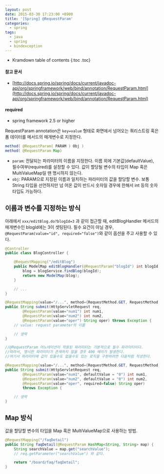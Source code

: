 ```yaml
---
layout: post
date: 2015-03-30 17:23:00 +0900
title: '[Spring] @RequestParam'
categories:
  - spring
tags:
  - java
  - spring
  - bindexception
---
```


* Kramdown table of contents
{:toc .toc}

#### 참고 문서

- [http://docs.spring.io/spring/docs/current/javadoc-api/org/springframework/web/bind/annotation/RequestParam.html](http://docs.spring.io/spring/docs/current/javadoc-api/org/springframework/web/bind/annotation/RequestParam.html)

#### required

- spring framework 2.5 or higher

RequestParam annotation은 `key=value` 형태로 화면에서 넘어오는 쿼리스트링 혹은 폼 데이터를 메서드의 매개변수로 지정한다.

```java
method( @RequestParam( PARAM ) Obj )
method( @RequestParam Map)
```

- `param`: 전달되는 파라미터의 이름을 지정한다. 이름 외에 기본값(defaultValue), 필수여부(required)를  설정할 수 있다. 값이 할당될 변수의 타입이 Map 혹은 MultiValueMap일 땐 명시하지 않는다.
- `obj`: PARAM으로 지정된 이름과 일치하는 파라미터의 값을 할당할 변수. 보통 String 타입을 선언하지만 넘  어온 값이 반드시 숫자일 경우에 한해서 int 등의 숫자 타입도 가능하다.

## 이름과 변수를 지정하는 방식

아래에서 `xxx/editBlog.do?blogId=3` 과 같이 접근할 때, editBlogHandler 메서드의 매개변수인 blogId에는 3이 셋팅된다. 필수 요건이 아닐 경우, `@RequestParam(value="id", required="false")`와 같이 옵션을 주고 사용할 수 있다.

```java
@Controller
public class BlogController {

    @RequestMapping("/editBlog")
    public ModelMap editBlogHandler(@RequestParam("blogId") int blogId) {
        blog = blogService.findBlog(blogId);
        return new ModelMap(blog);
    }

    // ...
}
```

```java
@RequestMapping(value="/...", method={RequestMethod.GET, RequestMethod.POST})
public String submit(HttpServletRequest req,
        @RequestParam(value="num1") int num1,
        @RequestParam(value="num2") int num2,
        @RequestParam(value="oper") String oper) throws Exception {
    // value: request parameter의 이름

    // 생략
}

//@RequestParam 어노테이션이 적용된 파라미터는 기본적으로 필수 파라미터이다.
//따라서, 명시한 파라미터가 존재하지 않을 경우 400 에러가 발생한다.
//여기서 파라미터에 값이 있을수도 없을수도 있는 로직을 구현하려면 다음처럼 작성한다.

@RequestMapping(value="/...", method={RequestMethod.GET, RequestMethod.POST})
public String submit(HttpServletRequest req,
        @RequestParam(value="num1", defaultValue = "0") int num1,
        @RequestParam(value="num2", defaultValue = "0") int num2,
        @RequestParam(value="oper", required=false) String oper)
        throws Exception {

    // 생략
}
```

## Map 방식

값을 할당할 변수의 타입을 Map 혹은 MultiValueMap으로 사용하는 방법.

```java
@RequestMapping("/faqDetail")
public String faqDetail(@RequestParam HashMap<String, String> map) {
    String searchValue = map.get("searchValue");
    // req.getParameter("searchValue") 와 같다.

    return "/board/faq/faqDetail";
}
```
